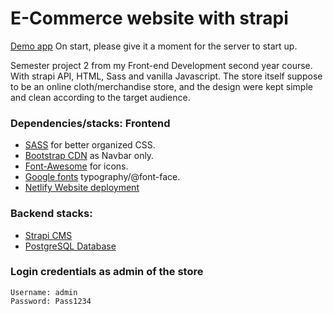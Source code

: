 # E-Commerce website with strapi

[Demo app](https://nordic-swag.netlify.app/index.html)
On start, please give it a moment for the server to start up.

Semester project 2 from my Front-end Development second year course. With strapi API, HTML, Sass and vanilla Javascript.
The store itself suppose to be an online cloth/merchandise store, and the design were kept simple and clean according to the target audience.

### Dependencies/stacks: Frontend

- [SASS](https://sass-lang.com/) for better organized CSS.
- [Bootstrap CDN](https://usebootstrap.com/cdn/latest) as Navbar only.
- [Font-Awesome](https://fontawesome.com/) for icons.
- [Google fonts](https://fonts.google.com/) typography/@font-face.
- [Netlify Website deployment](https://www.netlify.com/)

### Backend stacks:
- [Strapi CMS](https://strapi.io/)
- [PostgreSQL Database](https://www.postgresql.org/)
### Login credentials as admin of the store

```
Username: admin
Password: Pass1234
```
